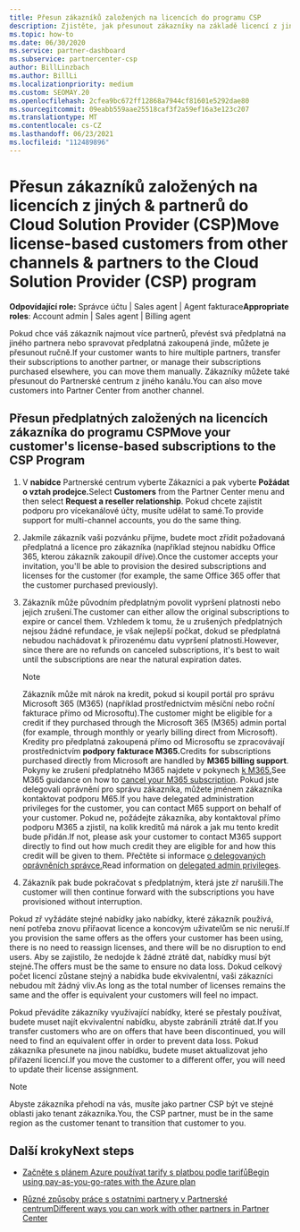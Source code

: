 ```yaml
---
title: Přesun zákazníků založených na licencích do programu CSP
description: Zjistěte, jak přesunout zákazníky na základě licencí z jiných kanálů nebo jiného partnera do Cloud Solution Provider (CSP) v Partnerské centrum.
ms.topic: how-to
ms.date: 06/30/2020
ms.service: partner-dashboard
ms.subservice: partnercenter-csp
author: BillLinzbach
ms.author: BillLi
ms.localizationpriority: medium
ms.custom: SEOMAY.20
ms.openlocfilehash: 2cfea9bc672ff12868a7944cf81601e5292dae80
ms.sourcegitcommit: 09eabb559aae25518caf3f2a59ef16a3e123c207
ms.translationtype: MT
ms.contentlocale: cs-CZ
ms.lasthandoff: 06/23/2021
ms.locfileid: "112489896"
---
```

# <a name="move-license-based-customers-from-other-channels--partners-to-the-cloud-solution-provider-csp-program"></a><span data-ttu-id="997b4-103">Přesun zákazníků založených na licencích z jiných & partnerů do Cloud Solution Provider (CSP)</span><span class="sxs-lookup"><span data-stu-id="997b4-103">Move license-based customers from other channels & partners to the Cloud Solution Provider (CSP) program</span></span>

<span data-ttu-id="997b4-104">**Odpovídající role:** Správce účtu | Sales agent | Agent fakturace</span><span class="sxs-lookup"><span data-stu-id="997b4-104">**Appropriate roles**: Account admin | Sales agent | Billing agent</span></span>

<span data-ttu-id="997b4-105">Pokud chce váš zákazník najmout více partnerů, převést svá předplatná na jiného partnera nebo spravovat předplatná zakoupená jinde, můžete je přesunout ručně.</span><span class="sxs-lookup"><span data-stu-id="997b4-105">If your customer wants to hire multiple partners, transfer their subscriptions to another partner, or manage their subscriptions purchased elsewhere, you can move them manually.</span></span> <span data-ttu-id="997b4-106">Zákazníky můžete také přesunout do Partnerské centrum z jiného kanálu.</span><span class="sxs-lookup"><span data-stu-id="997b4-106">You can also move customers into Partner Center from another channel.</span></span>

## <a name="move-your-customers-license-based-subscriptions-to-the-csp-program"></a><span data-ttu-id="997b4-107">Přesun předplatných založených na licencích zákazníka do programu CSP</span><span class="sxs-lookup"><span data-stu-id="997b4-107">Move your customer's license-based subscriptions to the CSP Program</span></span>

1. <span data-ttu-id="997b4-108">V **nabídce** Partnerské centrum vyberte Zákazníci a pak vyberte **Požádat o vztah prodejce.**</span><span class="sxs-lookup"><span data-stu-id="997b4-108">Select **Customers** from the Partner Center menu and then select **Request a reseller relationship**.</span></span> <span data-ttu-id="997b4-109">Pokud chcete zajistit podporu pro vícekanálové účty, musíte udělat to samé.</span><span class="sxs-lookup"><span data-stu-id="997b4-109">To provide support for multi-channel accounts, you do the same thing.</span></span>

2. <span data-ttu-id="997b4-110">Jakmile zákazník vaši pozvánku přijme, budete moct zřídit požadovaná předplatná a licence pro zákazníka (například stejnou nabídku Office 365, kterou zákazník zakoupil dříve).</span><span class="sxs-lookup"><span data-stu-id="997b4-110">Once the customer accepts your invitation, you'll be able to provision the desired subscriptions and licenses for the customer (for example, the same Office 365 offer that the customer purchased previously).</span></span>

3. <span data-ttu-id="997b4-111">Zákazník může původním předplatným povolit vypršení platnosti nebo jejich zrušení.</span><span class="sxs-lookup"><span data-stu-id="997b4-111">The customer can either allow the original subscriptions to expire or cancel them.</span></span> <span data-ttu-id="997b4-112">Vzhledem k tomu, že u zrušených předplatných nejsou žádné refundace, je však nejlepší počkat, dokud se předplatná nebudou nachádovat k přirozenému datu vypršení platnosti.</span><span class="sxs-lookup"><span data-stu-id="997b4-112">However, since there are no refunds on canceled subscriptions, it's best to wait until the  subscriptions are near the natural expiration dates.</span></span>


   >[!NOTE]
   ><span data-ttu-id="997b4-113">Zákazník může mít nárok na kredit, pokud si koupil portál pro správu Microsoft 365 (M365) (například prostřednictvím měsíční nebo roční fakturace přímo od Microsoftu).</span><span class="sxs-lookup"><span data-stu-id="997b4-113">The customer might be eligible for a credit if they purchased through the Microsoft 365 (M365) admin portal (for example, through monthly or yearly billing direct from Microsoft).</span></span> <span data-ttu-id="997b4-114">Kredity pro předplatná zakoupená přímo od Microsoftu se zpracovávají prostřednictvím **podpory fakturace M365.**</span><span class="sxs-lookup"><span data-stu-id="997b4-114">Credits for subscriptions purchased directly from Microsoft are handled by **M365 billing support**.</span></span> <span data-ttu-id="997b4-115">Pokyny ke zrušení předplatného M365 najdete v pokynech [k M365.](/microsoft-365/commerce/subscriptions/cancel-your-subscription)</span><span class="sxs-lookup"><span data-stu-id="997b4-115">See M365 guidance on how to [cancel your M365 subscription](/microsoft-365/commerce/subscriptions/cancel-your-subscription).</span></span> <span data-ttu-id="997b4-116">Pokud jste delegovali oprávnění pro správu zákazníka, můžete jménem zákazníka kontaktovat podporu M65.</span><span class="sxs-lookup"><span data-stu-id="997b4-116">If you have delegated administration privileges for the customer, you can contact M65 support on behalf of your customer.</span></span> <span data-ttu-id="997b4-117">Pokud ne, požádejte zákazníka, aby kontaktoval přímo podporu M365 a zjistil, na kolik kreditů má nárok a jak mu tento kredit bude přidán.</span><span class="sxs-lookup"><span data-stu-id="997b4-117">If not, please ask your customer to contact M365 support directly to find out how much credit they are eligible for and how this credit will be given to them.</span></span> <span data-ttu-id="997b4-118">Přečtěte si informace [o delegovaných oprávněních správce.](customers-revoke-admin-privileges.md)</span><span class="sxs-lookup"><span data-stu-id="997b4-118">Read information on [delegated admin privileges](customers-revoke-admin-privileges.md).</span></span>


4. <span data-ttu-id="997b4-119">Zákazník pak bude pokračovat s předplatným, která jste zř narušili.</span><span class="sxs-lookup"><span data-stu-id="997b4-119">The customer will then continue forward with the subscriptions you have provisioned without interruption.</span></span>

<span data-ttu-id="997b4-120">Pokud zř vyžádáte stejné nabídky jako nabídky, které zákazník používá, není potřeba znovu přiřaovat licence a koncovým uživatelům se nic neruší.</span><span class="sxs-lookup"><span data-stu-id="997b4-120">If you provision the same offers as the offers your customer has been using, there is no need to reassign licenses, and there will be no disruption to end users.</span></span> <span data-ttu-id="997b4-121">Aby se zajistilo, že nedojde k žádné ztrátě dat, nabídky musí být stejné.</span><span class="sxs-lookup"><span data-stu-id="997b4-121">The offers must be the same to ensure no data loss.</span></span> <span data-ttu-id="997b4-122">Dokud celkový počet licencí zůstane stejný a nabídka bude ekvivalentní, vaši zákazníci nebudou mít žádný vliv.</span><span class="sxs-lookup"><span data-stu-id="997b4-122">As long as the total number of licenses remains the same and the offer is equivalent your customers will feel no impact.</span></span>

<span data-ttu-id="997b4-123">Pokud převádíte zákazníky využívající nabídky, které se přestaly používat, budete muset najít ekvivalentní nabídku, abyste zabránili ztrátě dat.</span><span class="sxs-lookup"><span data-stu-id="997b4-123">If you transfer customers who are on offers that have been discontinued, you will need to find an equivalent offer in order to prevent data loss.</span></span> <span data-ttu-id="997b4-124">Pokud zákazníka přesunete na jinou nabídku, budete muset aktualizovat jeho přiřazení licencí.</span><span class="sxs-lookup"><span data-stu-id="997b4-124">If you move the customer to a different offer, you will need to update their license assignment.</span></span>

>[!NOTE]
> <span data-ttu-id="997b4-125">Abyste zákazníka přehodí na vás, musíte jako partner CSP být ve stejné oblasti jako tenant zákazníka.</span><span class="sxs-lookup"><span data-stu-id="997b4-125">You, the CSP partner, must be in the same region as the customer tenant to transition that customer to you.</span></span>

## <a name="next-steps"></a><span data-ttu-id="997b4-126">Další kroky</span><span class="sxs-lookup"><span data-stu-id="997b4-126">Next steps</span></span>

- [<span data-ttu-id="997b4-127">Začněte s plánem Azure používat tarify s platbou podle tarifů</span><span class="sxs-lookup"><span data-stu-id="997b4-127">Begin using pay-as-you-go-rates with the Azure plan</span></span>](azure-plan-get-started.md)
 

- [<span data-ttu-id="997b4-128">Různé způsoby práce s ostatními partnery v Partnerské centrum</span><span class="sxs-lookup"><span data-stu-id="997b4-128">Different ways you can work with other partners in Partner Center</span></span>](work-with-other-partners.md)